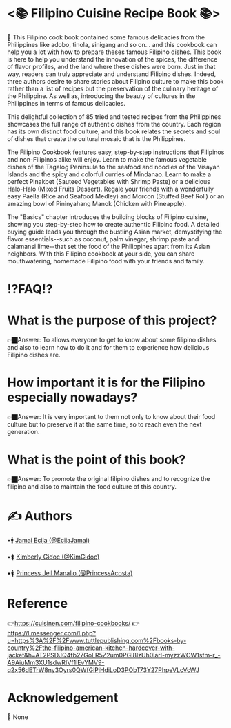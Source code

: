 # <📚 Filipino Cuisine Recipe Book 📚>

📖 This Filipino cook book contained some famous delicacies from the Philippines  like adobo, tinola, sinigang  and so on... and this cookbook can help you a lot  with how to prepare theses famous Filipino dishes. This book is here to help you understand the innovation of the spices, the difference of flavor profiles, and the land where these dishes were born. Just in that way, readers can truly appreciate and understand Filipino dishes. Indeed, three authors desire to share stories about Filipino culture to make this book rather than a list of recipes but the preservation of the culinary heritage of the Philippine. As well as, introducing the beauty of cultures in the Philippines in terms of famous delicacies.

This delightful collection of 85 tried and tested recipes from the Philippines showcases the full range of authentic dishes from the country. Each region has its own distinct food culture, and this book relates the secrets and soul of dishes that create the cultural mosaic that is the Philippines.

The Filipino Cookbook features easy, step-by-step instructions that Filipinos and non-Filipinos alike will enjoy. Learn to make the famous vegetable dishes of the Tagalog Peninsula to the seafood and noodles of the Visayan Islands and the spicy and colorful curries of Mindanao. Learn to make a perfect Pinakbet (Sauteed Vegetables with Shrimp Paste) or a delicious Halo-Halo (Mixed Fruits Dessert). Regale your friends with a wonderfully easy Paella (Rice and Seafood Medley) and Morcon (Stuffed Beef Roll) or an amazing bowl of Pininyahang Manok (Chicken with Pineapple).

The "Basics" chapter introduces the building blocks of Filipino cuisine, showing you step-by-step how to create authentic Filipino food. A detailed buying guide leads you through the bustling Asian market, demystifying the flavor essentials--such as coconut, palm vinegar, shrimp paste and calamansi lime--that set the food of the Philippines apart from its Asian neighbors. With this Filipino cookbook at your side, you can share mouthwatering, homemade Filipino food with your friends and family.
# ⁉️FAQ⁉️
# What is the purpose of this project?
👉🏿Answer: To allows everyone to get to know about some filipino dishes and also to learn how to do it and for them to experience how delicious Filipino dishes are.
# How important it is for the Filipino especially nowadays?
👉🏿Answer: It is very important to them not only to know about their food culture but to preserve it at the same time, so to reach even the next generation.
# What is the point of this book?
👉🏿Answer: To promote the original filipino dishes and to recognize the filipino and also to maintain the food culture of this country.
# ✍️ Authors  
•🚹 [Jamai Ecija (@EcijaJamai)](https://github.com/EcijaJamai)

•🚺 [Kimberly Gidoc (@KimGidoc)](https://github.com/KimGidoc)

•🚺 [Princess Jell Manallo (@PrincessAcosta)](https://github.com/PrincessAcosta)
# Reference
👉https://cuisinen.com/filipino-cookbooks/
👉https://l.messenger.com/l.php?u=https%3A%2F%2Fwww.tuttlepublishing.com%2Fbooks-by-country%2Fthe-filipino-american-kitchen-hardcover-with-jacket&h=AT2PSDJQ4fb27GoLR5Z2um0PGI8IzUh0larI-myzzWOW1sfm-r_-A9AiuMm3XU1sdwRIVf1lEvYMV9-q2x56dETrW8ny3Oyrs0QWfGiPjHdiLoD3PObT73Y27PhpeVLcVcWJ
# Acknowledgement
🤷 None

